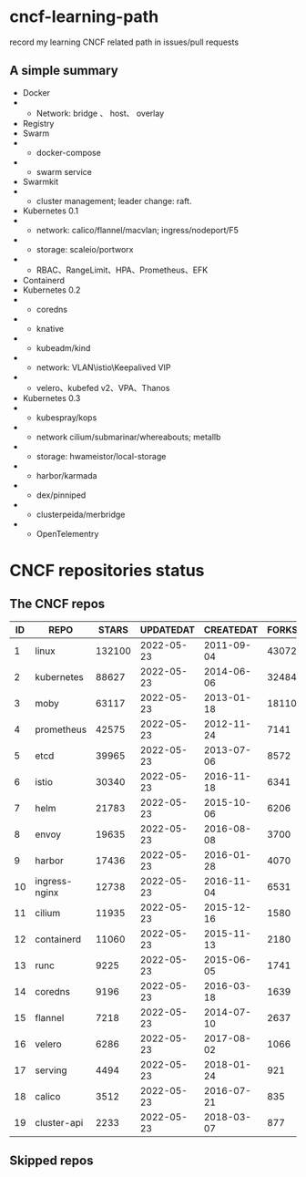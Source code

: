 # cncf-learning-path
record my learning CNCF related path in issues/pull requests

## A simple summary
- Docker
- - Network: bridge 、 host、 overlay
- Registry
- Swarm
- - docker-compose
- - swarm service
- Swarmkit
- - cluster management; leader change: raft.
- Kubernetes 0.1
- - network: calico/flannel/macvlan; ingress/nodeport/F5
- - storage: scaleio/portworx
- - RBAC、RangeLimit、HPA、Prometheus、EFK
- Containerd
- Kubernetes 0.2
- - coredns
- - knative
- - kubeadm/kind
- - network: VLAN\istio\Keepalived VIP
- - velero、kubefed v2、VPA、Thanos
- Kubernetes 0.3
- - kubespray/kops
- - network cilium/submarinar/whereabouts; metallb
- - storage: hwameistor/local-storage
- - harbor/karmada
- - dex/pinniped
- - clusterpeida/merbridge
- - OpenTelementry

# CNCF repositories status
<!--START_SECTION:github_repos-->
## The CNCF repos
| ID |     REPO      | STARS  | UPDATEDAT  | CREATEDAT  | FORKSCOUNT |
|----|---------------|--------|------------|------------|------------|
|  1 | linux         | 132100 | 2022-05-23 | 2011-09-04 |      43072 |
|  2 | kubernetes    |  88627 | 2022-05-23 | 2014-06-06 |      32484 |
|  3 | moby          |  63117 | 2022-05-23 | 2013-01-18 |      18110 |
|  4 | prometheus    |  42575 | 2022-05-23 | 2012-11-24 |       7141 |
|  5 | etcd          |  39965 | 2022-05-23 | 2013-07-06 |       8572 |
|  6 | istio         |  30340 | 2022-05-23 | 2016-11-18 |       6341 |
|  7 | helm          |  21783 | 2022-05-23 | 2015-10-06 |       6206 |
|  8 | envoy         |  19635 | 2022-05-23 | 2016-08-08 |       3700 |
|  9 | harbor        |  17436 | 2022-05-23 | 2016-01-28 |       4070 |
| 10 | ingress-nginx |  12738 | 2022-05-23 | 2016-11-04 |       6531 |
| 11 | cilium        |  11935 | 2022-05-23 | 2015-12-16 |       1580 |
| 12 | containerd    |  11060 | 2022-05-23 | 2015-11-13 |       2180 |
| 13 | runc          |   9225 | 2022-05-23 | 2015-06-05 |       1741 |
| 14 | coredns       |   9196 | 2022-05-23 | 2016-03-18 |       1639 |
| 15 | flannel       |   7218 | 2022-05-23 | 2014-07-10 |       2637 |
| 16 | velero        |   6286 | 2022-05-23 | 2017-08-02 |       1066 |
| 17 | serving       |   4494 | 2022-05-23 | 2018-01-24 |        921 |
| 18 | calico        |   3512 | 2022-05-23 | 2016-07-21 |        835 |
| 19 | cluster-api   |   2233 | 2022-05-23 | 2018-03-07 |        877 |



## Skipped repos
<!--END_SECTION:github_repos-->
